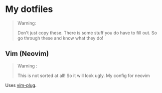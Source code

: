 # My dotfiles
> Warning:
> 
> Don't just copy these. There is some stuff you do have to fill out. So go through these and know what they do!
## Vim (Neovim)
> Warning :
> 
> This is not sorted at all! So it will look ugly.
My config for neovim

Uses [vim-plug](https://github.com/junegunn/vim-plug).
